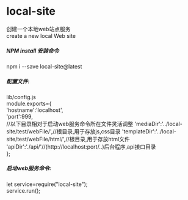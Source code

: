 # local-site
创建一个本地web站点服务<br>
create a new local Web site<br>
##### NPM install 安装命令
npm i --save local-site@latest<br>
##### 配置文件:
lib/config.js<br>
module.exports={<br>
  'hostname':'localhost',<br>
  'port':999,<br>
  //以下目录相对于启动web服务命令所在文件灵活调整
  'mediaDir':'../local-site/test/webFile/',//根目录,用于存放js,css目录
  'templateDir':'../local-site/test/webFile/html/',//根目录,用于存放html文件
  'apiDir':'./api/'//(http://localhost:port/..)后台程序,api接口目录<br>
};<br>
##### 启动web服务命令:
let service=require("local-site");<br>
service.run();
